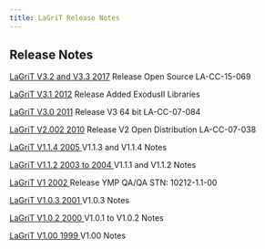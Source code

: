 ```yaml
---
title: LaGriT Release Notes
---
```


Release Notes
--------------
[LaGriT V3.2 and V3.3 2017](release_notes/lagrit_release_notes_V3.200.md) Release Open Source LA-CC-15-069

[LaGriT V3.1 2012](release_notes/lagrit_release_notes_V3.100.md) Release Added ExodusII Libraries

[LaGriT V3.0 2011](release_notes/lagrit_release_notes_V3.00.md) Release V3 64 bit LA-CC-07-084

[LaGriT V2.002 2010](release_notes/lagrit_release_notes_V2.002.md) Release V2 Open Distribution LA-CC-07-038  

[LaGriT V1.1.4 2005 ](release_notes/lagrit_release_notes_V1.1.4.md) V1.1.3 and V1.1.4 Notes

[LaGriT V1.1.2 2003 to 2004 ](release_notes/lagrit_release_notes_V1.1.2.md) V1.1.1 and V1.1.2 Notes

[LaGriT V1 2002 ](release_notes/lagrit_release_notes_V1.1.0.md) Release YMP QA/QA STN: 10212-1.1-00

[LaGriT V1.0.3 2001 ](release_notes/lagrit_release_notes_V1.0.3.md) V1.0.3 Notes

[LaGriT V1.0.2 2000 ](release_notes/lagrit_release_notes_V1.0.2.md) V1.0.1 to V1.0.2 Notes

[LaGriT V1.00 1999 ](release_notes/lagrit_release_notes_V1.00.md) V1.00 Notes

